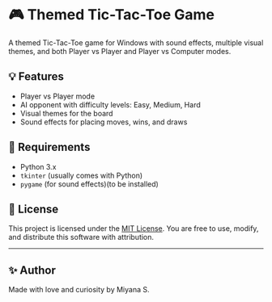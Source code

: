 # 🎮 Themed Tic-Tac-Toe Game

A themed Tic-Tac-Toe game for Windows with sound effects, multiple visual themes, and both Player vs Player and Player vs Computer modes.

## 💡 Features

- Player vs Player mode
- AI opponent with difficulty levels: Easy, Medium, Hard
- Visual themes for the board
- Sound effects for placing moves, wins, and draws

## 🧰 Requirements

- Python 3.x
- `tkinter` (usually comes with Python)
- `pygame` (for sound effects)(to be installed)

## 📜 License

This project is licensed under the [MIT License](LICENSE). You are free to use, modify, and distribute this software with attribution.

---

## ✨ Author

Made with love and curiosity by Miyana S.
